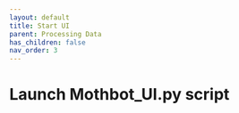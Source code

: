 ```yaml
---
layout: default
title: Start UI
parent: Processing Data
has_children: false
nav_order: 3
---
```

# Launch Mothbot_UI.py script

